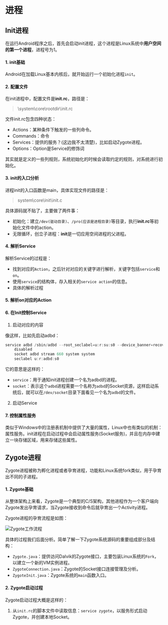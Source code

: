 # 进程

## Init进程

在运行Android程序之后，首先会启动init进程，这个进程是Linux系统中**用户空间的第一个进程**，进程号为1。

#### 1. init基础

Android在加载Linux基本内核后，就开始运行一个初始化进程`init`。

#### 2. 配置文件

在init进程中，配置文件是**init.rc**，路径是：

> \system\core\rootdir\init.rc

文件init.rc包含四种状态：

- Actions：某种条件下触发的一些列命令。
- Commands：命令
- Services：提供的服务？(这边我不太清楚)，比如启动Zygote进程。
- Options：Option是Service的修饰词

其实就是定义的一些列规则，系统初始化的时候会读取约定的规则，对系统进行初始化。

#### 3. init的入口分析

进程init的入口函数是main，具体实现文件的路径是：

> system\core\init\init.c

具体源码就不贴了，主要做了两件事：

- 初始化：建立`/dev(驱动目录)`、`/pro(应该是进程目录)`等目录，执行**init.rc**等初始化文件中的action。
- 无限循环，创立子进程：**init**是一切应用空间进程的父进程。   

#### 4. 解析Service

解析Service的过程是：

- 找到对应的`Action`，之后针对对应的关键字进行解析，关键字包括`service`和`on`。
- 使用`service`的结构体，存入相关的`service action`的信息。
- 具体的解析过程

#### 5. 解析on对应的Action

#### 6. 在Init控制Service

1. 启动对应的内容

像这样，比如先启动adbd：

```c
service adbd /sbin/adbd --root_seclabel=u:r:su:s0 --device_banner=recovery
    disabled
    socket adbd stream 660 system system
    seclabel u:r:adbd:s0
```

它的意思是这样的：

- `service`：用于通知init进程创建一个名为adbd的进程。
- `socket`：表示这个`adbd`进程需要一个名称为`adbd`的Socket资源，这样启动系统后，就可以在`/dev/socket`目录下面看见一个名为`adbd`的文件。

2. 启动Service

#### 7. 控制属性服务

类似于Windows中的注册表机制中提供了大量的属性，Linux中也有类似的机制：属性服务。init进程在启动过程中会启动属性服务(Socket服务)，并且在内存中建立一块存储区域，用来存储这些属性。

## Zygote进程                    

Zygote进程被称为孵化进程或者孕育进程，功能和Linux系统fork类似，用于孕育出不同的子进程。

#### 1. Zygote基础

从整体架构上来看，Zygote是一个典型的C/S架构，其他进程作为一个客户端向Zygote发出孕育请求，当Zygote接收到命令后就孕育出一个Activity进程。

Zygote进程的孕育流程是如图：

![Zygote工作流程](https://teaof-konwleadge-1255982134.cos.ap-shanghai.myqcloud.com/blog/Android/%E8%BF%9B%E7%A8%8B%E9%80%9A%E4%BF%A1/Binder/Zygote%E5%B7%A5%E4%BD%9C%E6%B5%81%E7%A8%8B.png)

具体的过程我们后面分析。简单了解一下Zygote系统源码的重要组成部分及结构：

- `Zygote.java`：提供访问Dalvik的Zygote接口，主要包装Linux系统的`Fork`，以建立一个新的VM实例进程。
- `ZygoteConnection.java`：Zygote的Socket接口连接管理及分析。
- `ZygoteInit.java`：Zygote系统的`main`函数入口。

#### 2. Zygote启动过程

Zygote启动过程大概是这样的：

1. 从`init.rc`的脚本文件中读取信息：`service zygote`，以服务形式启动Zygote，并创建本地Socket。